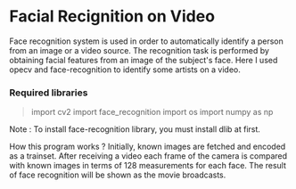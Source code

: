 # Facial Recignition on Video

Face recognition system is used in order to automatically identify a person from an image or a video source. The recognition task is performed by obtaining facial features from an image of the subject's face.
Here I used opecv and face-recognition to identify some artists on a video.


### Required libraries

> import cv2
> import face_recognition
> import os
> import numpy as np

Note : To install face-recognition library, you must install dlib at first.

How this program works ?
Initially,  known images are fetched and encoded as a trainset. After receiving a video each frame of the camera is compared with known images in terms of 128 measurements for each face. The result of face recognition will be shown as the movie broadcasts.
